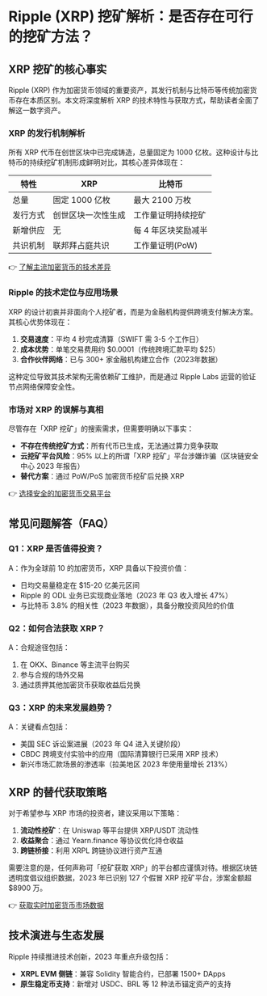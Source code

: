 # Ripple (XRP) 挖矿解析：是否存在可行的挖矿方法？

## XRP 挖矿的核心事实

Ripple (XRP) 作为加密货币领域的重要资产，其发行机制与比特币等传统加密货币存在本质区别。本文将深度解析 XRP 的技术特性与获取方式，帮助读者全面了解这一数字资产。

### XRP 的发行机制解析

所有 XRP 代币在创世区块中已完成铸造，总量固定为 1000 亿枚。这种设计与比特币的持续挖矿机制形成鲜明对比，其核心差异体现在：

| 特性         | XRP                 | 比特币               |
|--------------|---------------------|----------------------|
| 总量         | 固定 1000 亿枚      | 最大 2100 万枚       |
| 发行方式     | 创世区块一次性生成  | 工作量证明持续挖矿   |
| 新增供应     | 无                  | 每 4 年区块奖励减半  |
| 共识机制     | 联邦拜占庭共识      | 工作量证明(PoW)      |

👉 [了解主流加密货币的技术差异](https://bit.ly/okx_welcome)

### Ripple 的技术定位与应用场景

XRP 的设计初衷并非面向个人挖矿者，而是为金融机构提供跨境支付解决方案。其核心优势体现在：

1. **交易速度**：平均 4 秒完成清算（SWIFT 需 3-5 个工作日）
2. **成本优势**：单笔交易费用约 $0.0001（传统跨境汇款平均 $25）
3. **合作伙伴网络**：已与 300+ 家金融机构建立合作（2023年数据）

这种定位导致其技术架构无需依赖矿工维护，而是通过 Ripple Labs 运营的验证节点网络保障安全性。

### 市场对 XRP 的误解与真相

尽管存在「XRP 挖矿」的搜索需求，但需要明确以下事实：

- **不存在传统挖矿方式**：所有代币已生成，无法通过算力竞争获取
- **云挖矿平台风险**：95% 以上的所谓「XRP 挖矿」平台涉嫌诈骗（区块链安全中心 2023 年报告）
- **替代方案**：通过 PoW/PoS 加密货币挖矿后兑换 XRP

👉 [选择安全的加密货币交易平台](https://bit.ly/okx_welcome)

## 常见问题解答（FAQ）

### Q1：XRP 是否值得投资？
A：作为全球前 10 的加密货币，XRP 具备以下投资价值：
- 日均交易量稳定在 $15-20 亿美元区间
- Ripple 的 ODL 业务已实现商业落地（2023 年 Q3 收入增长 47%）
- 与比特币 3.8% 的相关性（2023 年数据），具备分散投资风险的价值

### Q2：如何合法获取 XRP？
A：合规途径包括：
1. 在 OKX、Binance 等主流平台购买
2. 参与合规的场外交易
3. 通过质押其他加密货币获取收益后兑换

### Q3：XRP 的未来发展趋势？
A：关键看点包括：
- 美国 SEC 诉讼案进展（2023 年 Q4 进入关键阶段）
- CBDC 跨境支付实验中的应用（国际清算银行已采用 XRP 技术）
- 新兴市场汇款场景的渗透率（拉美地区 2023 年使用量增长 213%）

## XRP 的替代获取策略

对于希望参与 XRP 市场的投资者，建议采用以下策略：

1. **流动性挖矿**：在 Uniswap 等平台提供 XRP/USDT 流动性
2. **收益聚合**：通过 Yearn.finance 等协议优化持仓收益
3. **跨链桥接**：利用 XRPL 跨链协议进行资产互通

需要注意的是，任何声称可「挖矿获取 XRP」的平台都应谨慎对待。根据区块链透明度倡议组织数据，2023 年已识别 127 个假冒 XRP 挖矿平台，涉案金额超 $8900 万。

👉 [获取实时加密货币市场数据](https://bit.ly/okx_welcome)

## 技术演进与生态发展

Ripple 持续推进技术创新，2023 年重点升级包括：

- **XRPL EVM 侧链**：兼容 Solidity 智能合约，已部署 1500+ DApps
- **原生稳定币支持**：新增对 USDC、BRL 等 12 种法币锚定资产的支持